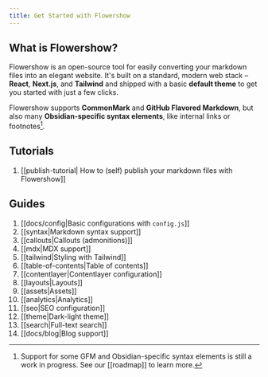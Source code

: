 ```yaml
---
title: Get Started with Flowershow
---
```


## What is Flowershow?

Flowershow is an open-source tool for easily converting your markdown files into an elegant website. It's built on a standard, modern web stack – **React**, **Next.js**, and **Tailwind** and shipped with a basic **default theme** to get you started with just a few clicks.

Flowershow supports **CommonMark** and **GitHub Flavored Markdown**, but also many **Obsidian-specific syntax elements**, like internal links or footnotes[^1].
[^1]: Support for some GFM and Obsidian-specific syntax elements is still a work in progress. See our [[roadmap]] to learn more.

## Tutorials

1. [[publish-tutorial| How to (self) publish your markdown files with Flowershow]]

## Guides

1. [[docs/config|Basic configurations with `config.js`]]
2. [[syntax|Markdown syntax support]]
3. [[callouts|Callouts (admonitions)]]
4. [[mdx|MDX support]]
5. [[tailwind|Styling with Tailwind]]
6. [[table-of-contents|Table of contents]]
7. [[contentlayer|Contentlayer configuration]]
8. [[layouts|Layouts]]
9. [[assets|Assets]]
10. [[analytics|Analytics]]
11. [[seo|SEO configuration]]
12. [[theme|Dark-light theme]]
13. [[search|Full-text search]]
14. [[docs/blog|Blog support]]
